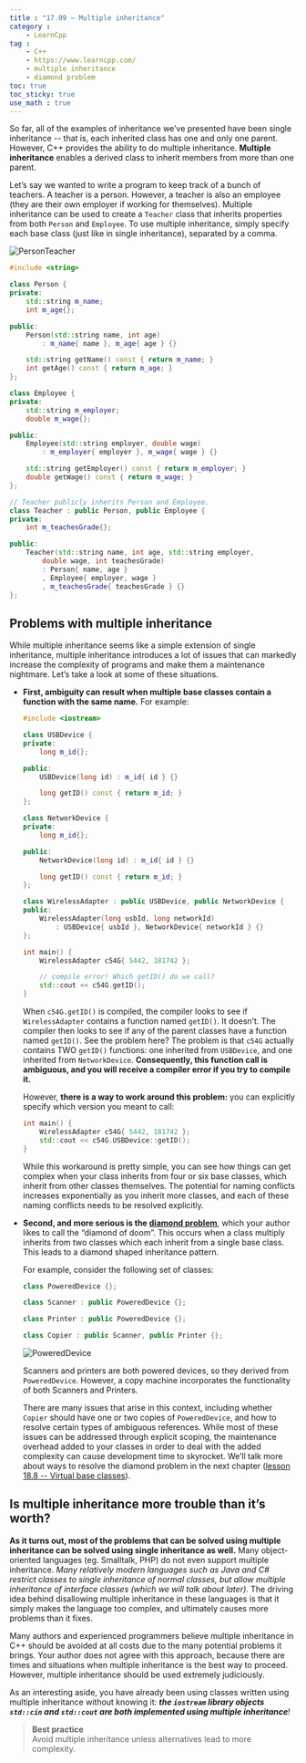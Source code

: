 ```yaml
---
title : "17.09 — Multiple inheritance"
category :
    - LearnCpp
tag : 
    - C++
    - https://www.learncpp.com/
    - multiple inheritance
    - diamond problem
toc: true  
toc_sticky: true 
use_math : true
---
```



So far, all of the examples of inheritance we’ve presented have been single inheritance -- that is, each inherited class has one and only one parent. However, C++ provides the ability to do multiple inheritance. **Multiple inheritance** enables a derived class to inherit members from more than one parent.

Let’s say we wanted to write a program to keep track of a bunch of teachers. A teacher is a person. However, a teacher is also an employee (they are their own employer if working for themselves). Multiple inheritance can be used to create a `Teacher` class that inherits properties from both `Person` and `Employee`. To use multiple inheritance, simply specify each base class (just like in single inheritance), separated by a comma.

![PersonTeacher](https://www.learncpp.com/images/CppTutorial/Section11/PersonTeacher.gif)

```c++
#include <string>

class Person {
private:
    std::string m_name;
    int m_age{};

public:
    Person(std::string name, int age)
        : m_name{ name }, m_age{ age } {}

    std::string getName() const { return m_name; }
    int getAge() const { return m_age; }
};

class Employee {
private:
    std::string m_employer;
    double m_wage{};

public:
    Employee(std::string employer, double wage)
        : m_employer{ employer }, m_wage{ wage } {}

    std::string getEmployer() const { return m_employer; }
    double getWage() const { return m_wage; }
};

// Teacher publicly inherits Person and Employee.
class Teacher : public Person, public Employee {
private:
    int m_teachesGrade{};

public:
    Teacher(std::string name, int age, std::string employer,
        double wage, int teachesGrade)
        : Person{ name, age }
        , Employee{ employer, wage }
        , m_teachesGrade{ teachesGrade } {}
};
```


## Problems with multiple inheritance

While multiple inheritance seems like a simple extension of single inheritance, multiple inheritance introduces a lot of issues that can markedly increase the complexity of programs and make them a maintenance nightmare. Let’s take a look at some of these situations.

- **First, ambiguity can result when multiple base classes contain a function with the same name.** For example:

    ```c++
    #include <iostream>

    class USBDevice {
    private:
        long m_id{};

    public:
        USBDevice(long id) : m_id{ id } {}

        long getID() const { return m_id; }
    };

    class NetworkDevice {
    private:
        long m_id{};

    public:
        NetworkDevice(long id) : m_id{ id } {}

        long getID() const { return m_id; }
    };

    class WirelessAdapter : public USBDevice, public NetworkDevice {
    public:
        WirelessAdapter(long usbId, long networkId)
            : USBDevice{ usbId }, NetworkDevice{ networkId } {}
    };

    int main() {
        WirelessAdapter c54G{ 5442, 181742 };

        // compile error! Which getID() do we call?
        std::cout << c54G.getID(); 
    }
    ```

    When `c54G.getID()` is compiled, the compiler looks to see if `WirelessAdapter` contains a function named `getID()`. It doesn’t. The compiler then looks to see if any of the parent classes have a function named `getID()`. See the problem here? The problem is that `c54G` actually contains TWO `getID()` functions: one inherited from `USBDevice`, and one inherited from `NetworkDevice`. **Consequently, this function call is ambiguous, and you will receive a compiler error if you try to compile it.**

    However, **there is a way to work around this problem:** you can explicitly specify which version you meant to call:

    ```c++
    int main() {
        WirelessAdapter c54G{ 5442, 181742 };
        std::cout << c54G.USBDevice::getID();
    }
    ```

    While this workaround is pretty simple, you can see how things can get complex when your class inherits from four or six base classes, which inherit from other classes themselves. The potential for naming conflicts increases exponentially as you inherit more classes, and each of these naming conflicts needs to be resolved explicitly.

- **Second, and more serious is the [**diamond problem**](https://en.wikipedia.org/wiki/Diamond_problem)**, which your author likes to call the “diamond of doom”. This occurs when a class multiply inherits from two classes which each inherit from a single base class. This leads to a diamond shaped inheritance pattern.

    For example, consider the following set of classes:

    ```c++
    class PoweredDevice {};

    class Scanner : public PoweredDevice {};

    class Printer : public PoweredDevice {};

    class Copier : public Scanner, public Printer {};
    ```

    ![PoweredDevice](https://www.learncpp.com/images/CppTutorial/Section11/PoweredDevice.gif)

    Scanners and printers are both powered devices, so they derived from `PoweredDevice`. However, a copy machine incorporates the functionality of both Scanners and Printers.

    There are many issues that arise in this context, including whether `Copier` should have one or two copies of `PoweredDevice`, and how to resolve certain types of ambiguous references. While most of these issues can be addressed through explicit scoping, the maintenance overhead added to your classes in order to deal with the added complexity can cause development time to skyrocket. We’ll talk more about ways to resolve the diamond problem in the next chapter ([lesson 18.8 -- Virtual base classes](https://www.learncpp.com/cpp-tutorial/virtual-base-classes/)).


## Is multiple inheritance more trouble than it’s worth?

**As it turns out, most of the problems that can be solved using multiple inheritance can be solved using single inheritance as well.** Many object-oriented languages (eg. Smalltalk, PHP) do not even support multiple inheritance. *Many relatively modern languages such as Java and C# restrict classes to single inheritance of normal classes, but allow multiple inheritance of interface classes (which we will talk about later).* The driving idea behind disallowing multiple inheritance in these languages is that it simply makes the language too complex, and ultimately causes more problems than it fixes.

Many authors and experienced programmers believe multiple inheritance in C++ should be avoided at all costs due to the many potential problems it brings. Your author does not agree with this approach, because there are times and situations when multiple inheritance is the best way to proceed. However, multiple inheritance should be used extremely judiciously.

As an interesting aside, you have already been using classes written using multiple inheritance without knowing it: ***the `iostream` library objects `std::cin` and `std::cout` are both implemented using multiple inheritance***!

>**Best practice**  
Avoid multiple inheritance unless alternatives lead to more complexity.